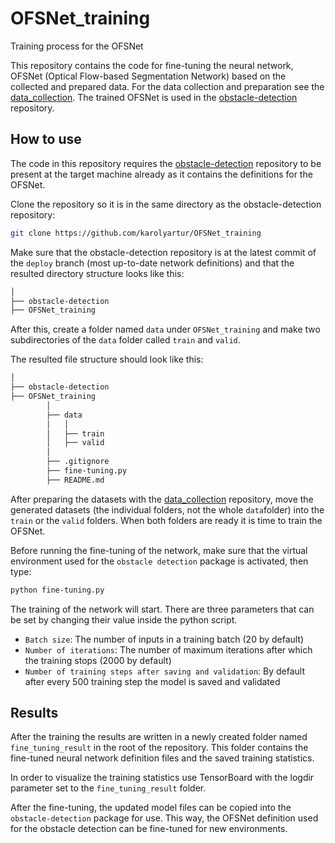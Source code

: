 # OFSNet_training
Training process for the OFSNet

This repository contains the code for fine-tuning the neural network, OFSNet (Optical Flow-based Segmentation Network)
based on the collected and prepared data. For the data collection and preparation see the [data_collection](https://github.com/karolyartur/data_collection).
The trained OFSNet is used in the [obstacle-detection](https://github.com/karolyartur/obstacle-detection/tree/deploy) repository.

## How to use
The code in this repository requires the [obstacle-detection](https://github.com/karolyartur/obstacle-detection/tree/deploy) repository to be present at the
target machine already as it contains the definitions for the OFSNet.

Clone the repository so it is in the same directory as the obstacle-detection repository:
```bash
git clone https://github.com/karolyartur/OFSNet_training
```

Make sure that the obstacle-detection repository is at the latest commit of the `deploy` branch (most up-to-date network definitions)
and that the resulted directory structure looks like this:
```bash
│  
├── obstacle-detection
├── OFSNet_training
```

After this, create a folder named `data` under `OFSNet_training` and make two subdirectories of the `data` folder called `train` and `valid`.

The resulted file structure should look like this:
```bash
│  
├── obstacle-detection
├── OFSNet_training
        │
        ├── data
        │   │
        │   ├── train
        │   ├── valid
        │
        ├── .gitignore
        ├── fine-tuning.py
        ├── README.md     
```

After preparing the datasets with the [data_collection](https://github.com/karolyartur/data_collection) repository, move the generated datasets
(the individual folders, not the whole `data`folder) into the `train` or the `valid` folders. When both folders are ready it is time to train the OFSNet.

Before running the fine-tuning of the network, make sure that the virtual environment used for the `obstacle detection` package is activated, then type:

```bash
python fine-tuning.py
```

The training of the network will start. There are three parameters that can be set by changing their value inside the python script.

 - `Batch size`: The number of inputs in a training batch (20 by default)
 - `Number of iterations`: The number of maximum iterations after which the training stops (2000 by default)
 - `Number of training steps after saving and validation`: By default after every 500 training step the model is saved and validated

## Results
After the training the results are written in a newly created folder named `fine_tuning_result` in the root of the repository.
This folder contains the fine-tuned neural network definition files and the saved training statistics.

In order to visualize the training statistics use TensorBoard with the logdir parameter set to the `fine_tuning_result` folder.

After the fine-tuning, the updated model files can be copied into the `obstacle-detection` package for use.
This way, the OFSNet definition used for the obstacle detection can be fine-tuned for new environments.